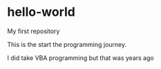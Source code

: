 # hello-world
My first repository

This is the start the programming journey.

I did take VBA programming but that was years ago
